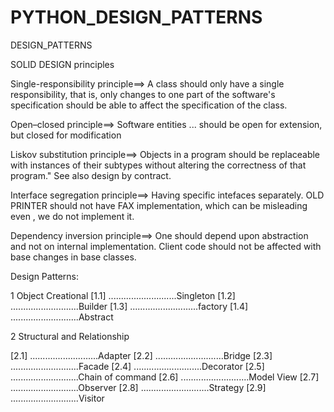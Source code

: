 # PYTHON_DESIGN_PATTERNS
DESIGN_PATTERNS


SOLID DESIGN principles 

Single-responsibility principle==>
  A class should only have a single responsibility, that is, only changes to one part of the software's specification should be able to affect the specification of the class.

Open–closed principle==>
  Software entities ... should be open for extension, but closed for modification

Liskov substitution principle==>
  Objects in a program should be replaceable with instances of their subtypes without altering the correctness of that program." See also design by contract.

Interface segregation principle==>
  Having specific intefaces separately. OLD PRINTER should not have FAX implementation, which can be misleading even , we do not implement it.
  

Dependency inversion principle==>
  One should depend upon abstraction and not on internal implementation.
  Client code should not be affected with base changes in base classes.
  


Design Patterns:

1 Object Creational
  [1.1]  ...........................Singleton
  [1.2]  ...........................Builder 
  [1.3]  ...........................factory
  [1.4]  ...........................Abstract
  
  
2 Structural  and Relationship

  [2.1]   ...........................Adapter
  [2.2]   ...........................Bridge
  [2.3]   ...........................Facade
  [2.4]   ...........................Decorator
  [2.5]   ...........................Chain of command
  [2.6]   ...........................Model View
  [2.7]   ...........................Observer 
  [2.8]   ...........................Strategy
  [2.9]   ...........................Visitor
  
    
  


  
